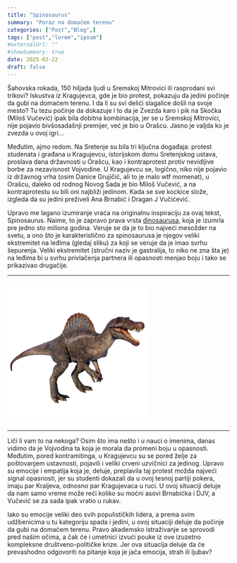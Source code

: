 ```yaml
---
title: "Spinosaurus"
summary: "Poraz na domaćem terenu"
categories: ["Post","Blog",]
tags: ["post","lorem","ipsum"]
#externalUrl: ""
#showSummary: true
date: 2025-02-22
draft: false
---
```


Šahovska rokada, 150 hiljada ljudi u Sremskoj Mitrovici ili rasprodani svi trikovi? Iskustva iz Kragujevca, gde je bio protest, pokazuju da jedini počinje da gubi na domaćem terenu. I da li su svi delići slagalice došli na svoje mesto?  Tu tezu počinje da dokazuje i to da je Zvezda karo i pik na Skočka (Miloš Vučević) ipak bila dobitna kombinacija, jer se u Sremskoj Mitrovici, nije pojavio bivšosadašnji premijer, već je bio u Orašcu. Jasno je valjda ko je zvezda u ovoj igri...

Međutim, ajmo redom. Na Sretenje su bila tri ključna događaja: protest studenata i građana u Kragujevcu, istorijskom domu Sretenjskog ustava, proslava dana državnosti u Orašcu, kao i kontraprotest protiv nevidljive borbe za nezavisnost Vojvodine. U Kragujevcu se, logično, niko nije pojavio iz državnog vrha (osim Danice Grujičić, ali to je malo wtf momenat), u Orašcu, daleko od rodnog Novog Sada je bio Miloš Vučević, a na kontraprotestu su bili oni najbliži jedinom. Kada se sve kockice slože, izgleda da su jedini preživeli Ana Brnabić i Dragan J Vučićević.

Upravo me lagano izumiranje vraća na originalnu inspiraciju za ovaj tekst, Spinosaurus. Naime, to je zapravo prava vrsta [dinosaurusa](https://en.wikipedia.org/wiki/Spinosaurus), koja je izumrla pre jedno sto miliona godina. Veruje se da je to bio najveći mesožder na svetu, a ono što je karakteristično za spinosaurusa je njegov veliki ekstremitet na leđima (gledaj sliku) za koji se veruje da je imao svrhu šepurenja. Veliki ekstremitet (stručni naziv je gastralija, to niko ne zna šta je) na leđima bi u svrhu privlačenja partnera ili opasnosti menjao boju i tako se prikazivao drugačije.

***

![Spinosaurus](spino.png)

***

Liči li vam to na nekoga? Osim što ima nešto i u nauci o imenima, danas vidimo da je Vojvodina ta koja je morala da promeni boju u opasnosti. Međutim, pored kontramitinga, u Kragujevcu su se pored želje za poštovanjem ustavnosti, pojavili i veliki crveni uzvičnici za jedinog. Upravo su emocije i empatija koja je, deluje, preplavila taj protest možda najveći signal opasnosti, jer su studenti dokazali da u ovoj tesnoj partiji pokera, imaju par Kraljeva, odnosno par Kragujevaca u ruci. U ovoj situaciji deluje da nam samo vreme može reći koliko su moćni asovi Brnabićka i DJV, a Vučević se za sada ipak vratio u rukav. 

Iako su emocije veliki deo svih populističkih lidera, a prema svim udžbenicima u tu kategoriju spada i jedini, u ovoj situaciji deluje da počinje da gubi na domaćem terenu. Pravo akademsko istraživanje se sprovodi pred našim očima, a čak će i umetnici izvući pouke iz ove izuzetno kompleksne društveno-političke krize. Jer ova situacija deluje da će prevashodno odgovoriti na pitanje koja je jača emocija, strah ili ljubav?